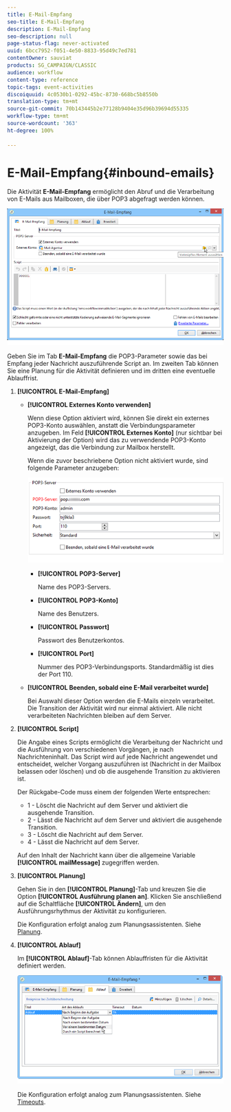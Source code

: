 ```yaml
---
title: E-Mail-Empfang
seo-title: E-Mail-Empfang
description: E-Mail-Empfang
seo-description: null
page-status-flag: never-activated
uuid: 6bcc7952-f051-4e50-8833-95d49c7ed781
contentOwner: sauviat
products: SG_CAMPAIGN/CLASSIC
audience: workflow
content-type: reference
topic-tags: event-activities
discoiquuid: 4c0530b1-0292-45bc-8730-668bc5b8550b
translation-type: tm+mt
source-git-commit: 70b143445b2e77128b9404e35d96b39694d55335
workflow-type: tm+mt
source-wordcount: '363'
ht-degree: 100%

---
```



# E-Mail-Empfang{#inbound-emails}

Die Aktivität **E-Mail-Empfang** ermöglicht den Abruf und die Verarbeitung von E-Mails aus Mailboxen, die über POP3 abgefragt werden können.

![](assets/email_rec_edit_1.png)

Geben Sie im Tab **E-Mail-Empfang** die POP3-Parameter sowie das bei Empfang jeder Nachricht auszuführende Script an. Im zweiten Tab können Sie eine Planung für die Aktivität definieren und im dritten eine eventuelle Ablauffrist.

1. **[!UICONTROL E-Mail-Empfang]**

   * **[!UICONTROL Externes Konto verwenden]**

      Wenn diese Option aktiviert wird, können Sie direkt ein externes POP3-Konto auswählen, anstatt die Verbindungsparameter anzugeben. Im Feld **[!UICONTROL Externes Konto]** (nur sichtbar bei Aktivierung der Option) wird das zu verwendende POP3-Konto angezeigt, das die Verbindung zur Mailbox herstellt.

      Wenn die zuvor beschriebene Option nicht aktiviert wurde, sind folgende Parameter anzugeben:

      ![](assets/email_rec_edit_1b.png)

      * **[!UICONTROL POP3-Server]**

         Name des POP3-Servers.

      * **[!UICONTROL POP3-Konto]**

         Name des Benutzers.

      * **[!UICONTROL Passwort]**

         Passwort des Benutzerkontos.

      * **[!UICONTROL Port]**

         Nummer des POP3-Verbindungsports. Standardmäßig ist dies der Port 110.
   * **[!UICONTROL Beenden, sobald eine E-Mail verarbeitet wurde]**

      Bei Auswahl dieser Option werden die E-Mails einzeln verarbeitet. Die Transition der Aktivität wird nur einmal aktiviert. Alle nicht verarbeiteten Nachrichten bleiben auf dem Server.


1. **[!UICONTROL Script]**

   Die Angabe eines Scripts ermöglicht die Verarbeitung der Nachricht und die Ausführung von verschiedenen Vorgängen, je nach Nachrichteninhalt. Das Script wird auf jede Nachricht angewendet und entscheidet, welcher Vorgang auszuführen ist (Nachricht in der Mailbox belassen oder löschen) und ob die ausgehende Transition zu aktivieren ist.

   Der Rückgabe-Code muss einem der folgenden Werte entsprechen:

   * 1 - Löscht die Nachricht auf dem Server und aktiviert die ausgehende Transition.
   * 2 - Lässt die Nachricht auf dem Server und aktiviert die ausgehende Transition.
   * 3 - Löscht die Nachricht auf dem Server.
   * 4 - Lässt die Nachricht auf dem Server.

   Auf den Inhalt der Nachricht kann über die allgemeine Variable **[!UICONTROL mailMessage]** zugegriffen werden.

1. **[!UICONTROL Planung]**

   Gehen Sie in den **[!UICONTROL Planung]**-Tab und kreuzen Sie die Option **[!UICONTROL Ausführung planen an]**. Klicken Sie anschließend auf die Schaltfläche **[!UICONTROL Ändern]**, um den Ausführungsrhythmus der Aktivität zu konfigurieren.

   Die Konfiguration erfolgt analog zum Planungsassistenten. Siehe [Planung](../../workflow/using/scheduler.md).

1. **[!UICONTROL Ablauf]**

   Im **[!UICONTROL Ablauf]**-Tab können Ablauffristen für die Aktivität definiert werden.

   ![](assets/email_rec_edit_3.png)

   Die Konfiguration erfolgt analog zum Planungsassistenten. Siehe [Timeouts](../../workflow/using/defining-approvals.md).

